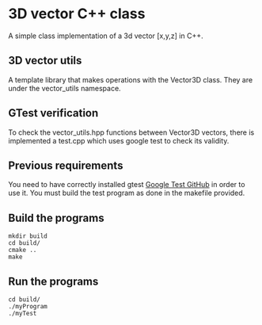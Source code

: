 # 3D vector C++ class
A simple class implementation of a 3d vector [x,y,z] in C++.

## 3D vector utils
A template library that makes operations with the Vector3D class. They are under the vector_utils namespace.  

## GTest verification
To check the vector_utils.hpp functions between Vector3D vectors, there is implemented a test.cpp which uses google test to check its validity.

## Previous requirements
You need to have correctly installed gtest [Google Test GitHub](https://github.com/google/googletest) in order to use it. You must build the test program as done in the makefile provided. 

## Build the programs 
```
mkdir build
cd build/
cmake ..
make
```

## Run the programs
```
cd build/
./myProgram
./myTest
```